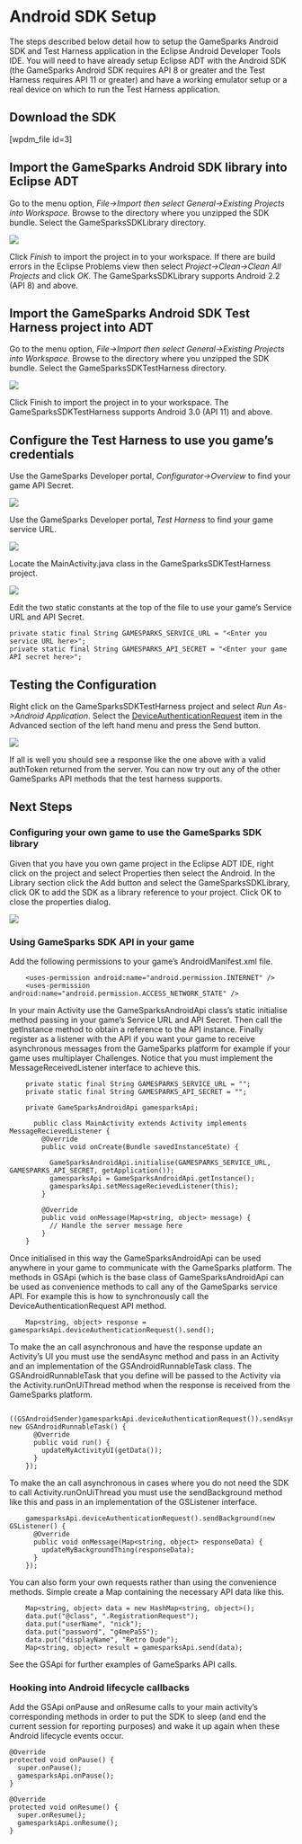 # Android SDK Setup

The steps described below detail how to setup the GameSparks Android SDK and Test Harness application in the Eclipse Android Developer Tools IDE. You will need to have already setup Eclipse ADT with the Android SDK (the GameSparks Android SDK requires API 8 or greater and the Test Harness requires API 11 or greater) and have a working emulator setup or a real device on which to run the Test Harness application.

## Download the SDK

[wpdm_file id=3]

## Import the GameSparks Android SDK library into Eclipse ADT

Go to the menu option, *File->Import then select General->Existing Projects into Workspace.* Browse to the directory where you unzipped the SDK bundle. Select the GameSparksSDKLibrary directory.

![](img\Android\1.jpg)

Click *Finish* to import the project in to your workspace. If there are build errors in the Eclipse Problems view then select *Project->Clean->Clean All Projects* and click *OK*. The GameSparksSDKLibrary supports Android 2.2 (API 8) and above.

## Import the GameSparks Android SDK Test Harness project into ADT

Go to the menu option, *File->Import then select General->Existing Projects into Workspace.* Browse to the directory where you unzipped the SDK bundle. Select the GameSparksSDKTestHarness directory.

![](img\Android\2.jpg)

Click Finish to import the project in to your workspace. The GameSparksSDKTestHarness supports Android 3.0 (API 11) and above.

## Configure the Test Harness to use you game’s credentials

Use the GameSparks Developer portal, *Configurator->Overview* to find your game API Secret.

![](img\Android\3.png)

Use the GameSparks Developer portal, *Test Harness* to find your game service URL.

![](img\Android\4.png)

Locate the MainActivity.java class in the GameSparksSDKTestHarness project.

![](img\Android\5.jpg)

Edit the two static constants at the top of the file to use your game’s Service URL and API Secret.

```
private static final String GAMESPARKS_SERVICE_URL = "<Enter you service URL here>";
private static final String GAMESPARKS_API_SECRET = "<Enter your game API secret here>";
```

## Testing the Configuration

Right click on the GameSparksSDKTestHarness project and select *Run As->Android Application*. Select the [DeviceAuthenticationRequest](/documentation/request-api/authentication-request-api/deviceauthenticationrequest) item in the Advanced section of the left hand menu and press the Send button.

![](img\Android\6.jpg)

If all is well you should see a response like the one above with a valid authToken returned from the server. You can now try out any of the other GameSparks API methods that the test harness supports.

## Next Steps

### Configuring your own game to use the GameSparks SDK library

Given that you have you own game project in the Eclipse ADT IDE, right click on the project and select Properties then select the Android. In the Library section click the Add button and select the GameSparksSDKLibrary, click OK to add the SDK as a library reference to your project. Click OK to close the properties dialog.

![](img\Android\7.jpg)

### Using GameSparks SDK API in your game

Add the following permissions to your game’s AndroidManifest.xml file.

```
    <uses-permission android:name="android.permission.INTERNET" />
    <uses-permission android:name="android.permission.ACCESS_NETWORK_STATE" />
```

In your main Activity use the GameSparksAndroidApi class’s static initialise method passing in your game’s Service URL and API Secret. Then call the getInstance method to obtain a reference to the API instance. Finally register as a listener with the API if you want your game to receive asynchronous messages from the GameSparks platform for example if your game uses multiplayer Challenges. Notice that you must implement the MessageReceivedListener interface to achieve this.

```
    private static final String GAMESPARKS_SERVICE_URL = "";
    private static final String GAMESPARKS_API_SECRET = "";

    private GameSparksAndroidApi gamesparksApi;

      public class MainActivity extends Activity implements MessageRecievedListener {
        @Override
        public void onCreate(Bundle savedInstanceState) {

          GameSparksAndroidApi.initialise(GAMESPARKS_SERVICE_URL, GAMESPARKS_API_SECRET, getApplication());
          gamesparksApi = GameSparksAndroidApi.getInstance();
          gamesparksApi.setMessageRecievedListener(this);
        }

        @Override
        public void onMessage(Map<string, object> message) {
          // Handle the server message here
        }
    }
```

Once initialised in this way the GameSparksAndroidApi can be used anywhere in your game to communicate with the GameSparks platform. The methods in GSApi (which is the base class of GameSparksAndroidApi can be used as convenience methods to call any of the GameSparks service API. For example this is how to synchronously call the DeviceAuthenticationRequest API method.

```
    Map<string, object> response = gamesparksApi.deviceAuthenticationRequest().send();
```

To make the an call asynchronous and have the response update an Activity’s UI you must use the sendAsync method and pass in an Activity and an implementation of the GSAndroidRunnableTask class. The GSAndroidRunnableTask that you define will be passed to the Activity via the Activity.runOnUiThread method when the response is received from the GameSparks platform.

```
    ((GSAndroidSender)gamesparksApi.deviceAuthenticationRequest()).sendAsync(myActivity, new GSAndroidRunnableTask() {
      @Override
      public void run() {
        updateMyActivityUI(getData());
      }
    });
```

To make the an call asynchronous in cases where you do not need the SDK to call Activity.runOnUiThread you must use the sendBackground method like this and pass in an implementation of the GSListener interface.

```
    gamesparksApi.deviceAuthenticationRequest().sendBackground(new GSListener() {
      @Override
      public void onMessage(Map<string, object> responseData) {
        updateMyBackgroundThing(responseData);
      }
    });
```

You can also form your own requests rather than using the convenience methods. Simple create a Map containing the necessary API data like this.

```
    Map<string, object> data = new HashMap<string, object>();
    data.put("@class", ".RegistrationRequest");
    data.put("userName", "nick");
    data.put("password", "g4mePa55");
    data.put("displayName", "Retro Dude");
    Map<string, object> result = gamesparksApi.send(data);
```

See the GSApi for further examples of GameSparks API calls.

### Hooking into Android lifecycle callbacks

Add the GSApi onPause and onResume calls to your main activity’s corresponding methods in order to put the SDK to sleep (and end the current session for reporting purposes) and wake it up again when these Android lifecycle events occur.

```
@Override
protected void onPause() {
  super.onPause();
  gamesparksApi.onPause();
}

@Override
protected void onResume() {
  super.onResume();
  gamesparksApi.onResume();
}
```
